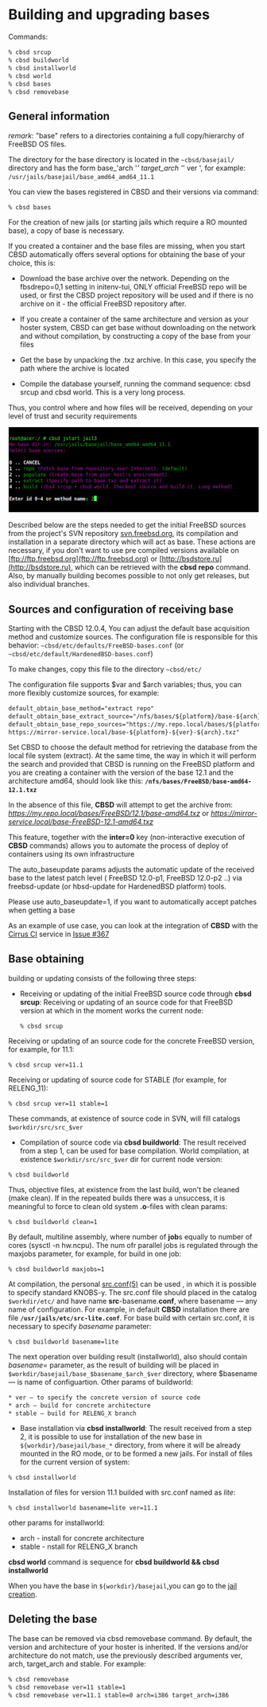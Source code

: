 # Building and upgrading bases

Commands:

```
% cbsd srcup
% cbsd buildworld
% cbsd installworld
% cbsd world
% cbsd bases
% cbsd removebase
```

## General information

*remark*: "base" refers to a directories containing a full copy/hierarchy of FreeBSD OS files.

The directory for the base directory is located in the `~cbsd/basejail/` directory and has the form base_'arch '_' target_arch '_' ver ', for example: `/usr/jails/basejail/base_amd64_amd64_11.1`

You can view the bases registered in CBSD and their versions via command:

```
% cbsd bases
```

For the creation of new jails (or starting jails which require a RO mounted base), a copy of base is necessary.

If you created a container and the base files are missing, when you start CBSD automatically offers several options for obtaining the base of your choice, this is:


 + Download the base archive over the network. Depending on the fbsdrepo=0,1 setting in initenv-tui, ONLY official FreeBSD repo will be used, or first the CBSD project repository will be used and if there is no archive on it - the official FreeBSD repository after.

 + If you create a container of the same architecture and version as your hoster system, CBSD can get base without downloading on the network and without compilation, by constructing a copy of the base from your files
 +  Get the base by unpacking the .txz archive. In this case, you specify the path where the archive is located
 +  Compile the database yourself, running the command sequence: cbsd srcup and cbsd world. This is a very long process.

Thus, you control where and how files will be received, depending on your level of trust and security requirements

  ![](img/bases1.png)

Described below are the steps needed to get the initial FreeBSD sources from the project's SVN repository [svn.freebsd.org](http://svn.freebsd.org), its compilation and installation in a separate directory which will act as base. These actions are necessary, if you don't want to use pre compiled versions available on [ftp://ftp.freebsd.org](ftp://ftp.freebsd.org) or [http://bsdstore.ru](http://bsdstore.ru), which can be retrieved with the **cbsd repo** command. Also, by manually building becomes possible to not only get releases, but also individual branches.

## Sources and configuration of receiving base

Starting with the CBSD 12.0.4, You can adjust the default base acquisition method and customize sources. The configuration file is responsible for this behavior: `~cbsd/etc/defaults/FreeBSD-bases.conf` (or `~cbsd/etc/default/HardenedBSD-bases.conf`)

To make changes, copy this file to the directory `~cbsd/etc/`

The configuration file supports $var and $arch variables; thus, you can more flexibly customize sources, for example:

```
default_obtain_base_method="extract repo"
default_obtain_base_extract_source="/nfs/bases/${platform}/base-${arch}-${ver}.txz"
default_obtain_base_repo_sources="https://my.repo.local/bases/${platform}/${ver}/base-${arch}.txz https://mirror-service.local/base-${platform}-${ver}-${arch}.txz"
```

Set CBSD to choose the default method for retrieving the database from the local file system (extract). At the same time, the way in which it will perform the search and provided that CBSD is running on the FreeBSD platform and you are creating a container with the version of the base 12.1 and the architecture amd64, should look like this: **`/nfs/bases/FreeBSD/base-amd64-12.1.txz`**

In the absence of this file, **CBSD** will attempt to get the archive from: *https://my.repo.local/bases/FreeBSD/12.1/base-amd64.txz* or *https://mirror-service.local/base-FreeBSD-12.1-amd64.txz*

This feature, together with the **inter=0** key (non-interactive execution of **CBSD** commands) allows you to automate the process of deploy of containers using its own infrastructure

The auto_baseupdate params adjusts the automatic update of the received base to the latest patch level ( FreeBSD 12.0-p1, FreeBSD 12.0-p2 ..) via freebsd-update (or hbsd-update for HardenedBSD platform) tools.

Please use auto_baseupdate=1, if you want to automatically accept patches when getting a base

As an example of use case, you can look at the integration of **CBSD** with the [Cirrus CI](https://cirrus-ci.org/) service in [Issue #367](https://github.com/cbsd/cbsd/issues/367)

## Base obtaining

building or updating consists of the following three steps:

+ Receiving or updating of the initial FreeBSD source code through **cbsd srcup**: Receiving or updating of an source code for that FreeBSD version at which in the moment works the current node:

  ```
  % cbsd srcup
  ```

Receiving or updating of an source code for the concrete FreeBSD version, for example, for 11.1:

```
% cbsd srcup ver=11.1
```

 Receiving or updating of source code for STABLE (for example, for RELENG_11):

```
% cbsd srcup ver=11 stable=1
```

 These commands, at existence of source code in SVN, will fill catalogs `$workdir/src/src_$ver`

+ Compilation of source code via **cbsd buildworld**: The result received from a step 1, can be used for base compilation. World compilation, at existence `$workdir/src/src_$ver` dir for current node version:

```
% cbsd buildworld
```

 Thus, objective files, at existence from the last build, won't be cleaned (make clean). If in the repeated builds there was a unsuccess, it is meaningful to force to clean old system **.o**-files with clean params:

```
% cbsd buildworld clean=1
```

By default, multiline assembly, where number of **job**s equally to number of cores (sysctl -n hw.ncpu). The num ofr parallel jobs is regulated through the maxjobs parameter, for example, for build in one job:

```
% cbsd buildworld maxjobs=1
```

At compilation, the personal [src.conf(5)](http://www.freebsd.org/cgi/man.cgi?query=src.conf&sektion=5) can be used , in which it is possible to specify standard KNOBS-y. The src.conf file should placed in the catalog `$workdir/etc/` and have name **src**-basename.**conf**, where basename — any name of configuration. For example, in default **CBSD** installation there are file **`/usr/jails/etc/src-lite.conf`**. For base build with certain src.conf, it is necessary to specify *basename* parameter:


```
% cbsd buildworld basename=lite
```

The next operation over building result (installworld), also should contain *basename*= parameter, as the result of building will be placed in `$workdir/basejail/base_$basename_$arch_$ver` directory, where $basename — is name of configuartion. Other params of buildworld:

    * ver — to specify the concrete version of source code
    * arch — build for concrete architecture
    * stable — build for RELENG_X branch

+ Base installation via **cbsd installworld**: The result received from a step 2, it is possible to use for installation of the new base in `${workdir}/basejail/base_*` directory, from where it will be already mounted in the RO mode, or to be formed a new jails. For install of files for the current version of system:

```
% cbsd installworld
```

 Installation of files for version 11.1 builded with src.conf named as *lite*:

 ```
 % cbsd installworld basename=lite ver=11.1
 ```

 other params for installworld:
  * arch - install for concrete architecture
  * stable - nstall for RELENG_X branch

**cbsd world** command is sequence for **cbsd buildworld && cbsd installworld**

When you have the base in `${workdir}/basejail`,you can go to the [jail creation](../tutorials/jail-create-via-dialog-menu.md).


## Deleting the base

The base can be removed via cbsd removebase command. By default, the version and architecture of your hoster is inherited. If the versions and/or architecture do not match, use the previously described arguments ver, arch, target_arch and stable. For example:

```
% cbsd removebase
% cbsd removebase ver=11 stable=1
% cbsd removebase ver=11.1 stable=0 arch=i386 target_arch=i386
```
